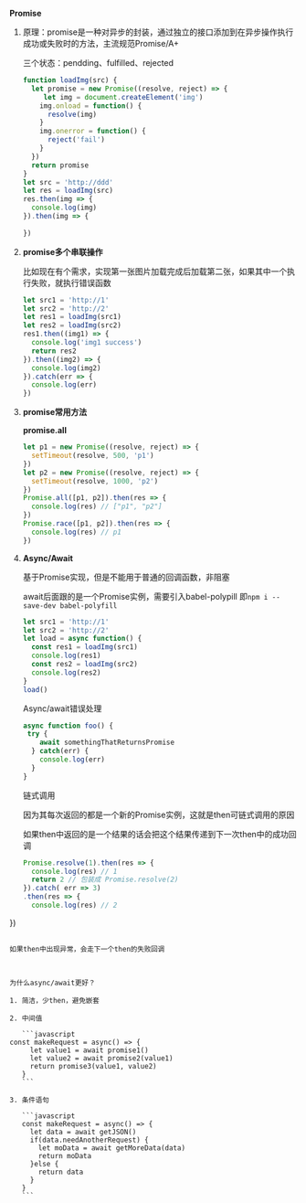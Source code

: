 **Promise**

1. 原理：promise是一种对异步的封装，通过独立的接口添加到在异步操作执行成功或失败时的方法，主流规范Promise/A+

   三个状态：pendding、fulfilled、rejected

   ```javascript
   function loadImg(src) {
     let promise = new Promise((resolve, reject) => {
   		let img = document.createElement('img')
       img.onload = function() {
         resolve(img)
       }
       img.onerror = function() {
         reject('fail')
       }
     })
     return promise
   }
   let src = 'http://ddd'
   let res = loadImg(src)
   res.then(img => {
     console.log(img)
   }).then(img => {
     
   })
   ```

2. **promise多个串联操作**

   比如现在有个需求，实现第一张图片加载完成后加载第二张，如果其中一个执行失败，就执行错误函数

   ```javascript
   let src1 = 'http://1'
   let src2 = 'http://2'
   let res1 = loadImg(src1)
   let res2 = loadImg(src2)
   res1.then((img1) => {
     console.log('img1 success')
     return res2
   }).then((img2) => {
     console.log(img2)
   }).catch(err => {
     console.log(err)
   })
   ```

3. **promise常用方法**

   **promise.all**

   ```javascript
   let p1 = new Promise((resolve, reject) => {
     setTimeout(resolve, 500, 'p1')
   })
   let p2 = new Promise((resolve, reject) => {
     setTimeout(resolve, 1000, 'p2')
   })
   Promise.all([p1, p2]).then(res => {
     console.log(res) // ["p1", "p2"]
   })
   Promise.race([p1, p2]).then(res => {
     console.log(res) // p1
   })
   ```

4. **Async/Await**

   基于Promise实现，但是不能用于普通的回调函数，非阻塞

   await后面跟的是一个Promise实例，需要引入babel-polypill 即`npm i --save-dev babel-polyfill`

   ```javascript
   let src1 = 'http://1'
   let src2 = 'http://2'
   let load = async function() {
     const res1 = loadImg(src1)
     console.log(res1)
     const res2 = loadImg(src2)
     console.log(res2)
   }
   load()
   ```

   Async/await错误处理

   ```javascript
   async function foo() {
   	try {
       await somethingThatReturnsPromise
     } catch(err) {
       console.log(err)
     }
   }
   ```

   链式调用

   因为其每次返回的都是一个新的Promise实例，这就是then可链式调用的原因

   如果then中返回的是一个结果的话会把这个结果传递到下一次then中的成功回调

   ```javascript
   Promise.resolve(1).then(res => {
     console.log(res) // 1
     return 2 // 包装成 Promise.resolve(2)
   }).catch( err => 3)
   .then(res => {
     console.log(res) // 2
})
   ```

   如果then中出现异常，会走下一个then的失败回调
   
   
   
   为什么async/await更好？
   
   1. 简洁，少then，避免嵌套
   
   2. 中间值
   
      ```javascript
   const makeRequest = async() => {
        let value1 = await promise1()
        let value2 = await promise2(value1)
        return promise3(value1, value2)
      }
      ```
   
   3. 条件语句
   
      ```javascript
      const makeRequest = async() => {
      	let data = await getJSON()
        if(data.needAnotherRequest) {
          let moData = await getMoreData(data)
          return moData
        }else {
          return data
        }
      }
      ```
   
      

